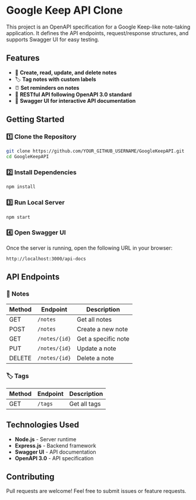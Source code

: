 # Google Keep API Clone

This project is an OpenAPI specification for a Google Keep-like note-taking application. It defines the API endpoints, request/response structures, and supports Swagger UI for easy testing.

## Features
- 📌 **Create, read, update, and delete notes**
- 🏷️ **Tag notes with custom labels**
- ⏰ **Set reminders on notes**
- 📄 **RESTful API following OpenAPI 3.0 standard**
- 🎨 **Swagger UI for interactive API documentation**

## Getting Started

### 1️⃣ Clone the Repository
```sh
git clone https://github.com/YOUR_GITHUB_USERNAME/GoogleKeepAPI.git
cd GoogleKeepAPI
```

### 2️⃣ Install Dependencies
```sh
npm install
```

### 3️⃣ Run Local Server
```sh
npm start
```

### 4️⃣ Open Swagger UI
Once the server is running, open the following URL in your browser:
```
http://localhost:3000/api-docs
```

## API Endpoints

### 📌 Notes
| Method | Endpoint        | Description          |
|--------|----------------|----------------------|
| GET    | `/notes`       | Get all notes       |
| POST   | `/notes`       | Create a new note   |
| GET    | `/notes/{id}`  | Get a specific note |
| PUT    | `/notes/{id}`  | Update a note       |
| DELETE | `/notes/{id}`  | Delete a note       |

### 🏷️ Tags
| Method | Endpoint  | Description        |
|--------|----------|--------------------|
| GET    | `/tags`  | Get all tags       |

## Technologies Used
- **Node.js** - Server runtime
- **Express.js** - Backend framework
- **Swagger UI** - API documentation
- **OpenAPI 3.0** - API specification

## Contributing
Pull requests are welcome! Feel free to submit issues or feature requests.

